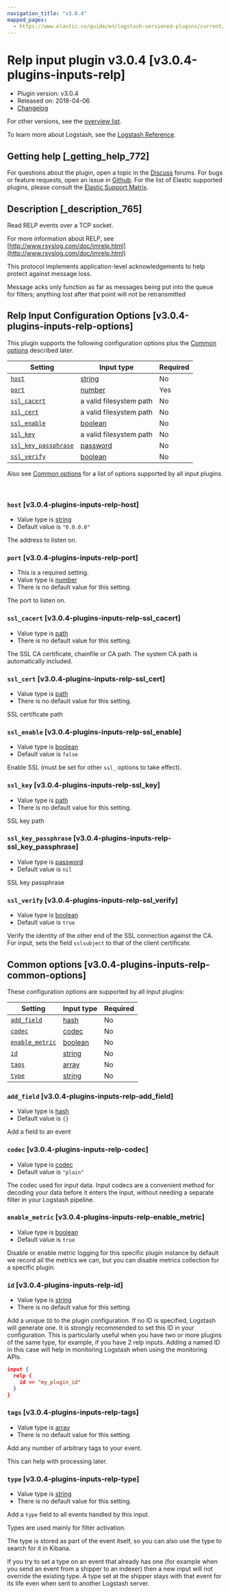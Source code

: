 ```yaml
---
navigation_title: "v3.0.4"
mapped_pages:
  - https://www.elastic.co/guide/en/logstash-versioned-plugins/current/v3.0.4-plugins-inputs-relp.html
---
```


# Relp input plugin v3.0.4 [v3.0.4-plugins-inputs-relp]


* Plugin version: v3.0.4
* Released on: 2018-04-06
* [Changelog](https://github.com/logstash-plugins/logstash-input-relp/blob/v3.0.4/CHANGELOG.md)

For other versions, see the [overview list](input-relp-index.md).

To learn more about Logstash, see the [Logstash Reference](logstash://reference/index.md).

## Getting help [_getting_help_772]

For questions about the plugin, open a topic in the [Discuss](http://discuss.elastic.co) forums. For bugs or feature requests, open an issue in [Github](https://github.com/logstash-plugins/logstash-input-relp). For the list of Elastic supported plugins, please consult the [Elastic Support Matrix](https://www.elastic.co/support/matrix#matrix_logstash_plugins).


## Description [_description_765]

Read RELP events over a TCP socket.

For more information about RELP, see [http://www.rsyslog.com/doc/imrelp.html](http://www.rsyslog.com/doc/imrelp.html)

This protocol implements application-level acknowledgements to help protect against message loss.

Message acks only function as far as messages being put into the queue for filters; anything lost after that point will not be retransmitted


## Relp Input Configuration Options [v3.0.4-plugins-inputs-relp-options]

This plugin supports the following configuration options plus the [Common options](v3-0-4-plugins-inputs-relp.md#v3.0.4-plugins-inputs-relp-common-options) described later.

| Setting | Input type | Required |
| --- | --- | --- |
| [`host`](v3-0-4-plugins-inputs-relp.md#v3.0.4-plugins-inputs-relp-host) | [string](logstash://reference/configuration-file-structure.md#string) | No |
| [`port`](v3-0-4-plugins-inputs-relp.md#v3.0.4-plugins-inputs-relp-port) | [number](logstash://reference/configuration-file-structure.md#number) | Yes |
| [`ssl_cacert`](v3-0-4-plugins-inputs-relp.md#v3.0.4-plugins-inputs-relp-ssl_cacert) | a valid filesystem path | No |
| [`ssl_cert`](v3-0-4-plugins-inputs-relp.md#v3.0.4-plugins-inputs-relp-ssl_cert) | a valid filesystem path | No |
| [`ssl_enable`](v3-0-4-plugins-inputs-relp.md#v3.0.4-plugins-inputs-relp-ssl_enable) | [boolean](logstash://reference/configuration-file-structure.md#boolean) | No |
| [`ssl_key`](v3-0-4-plugins-inputs-relp.md#v3.0.4-plugins-inputs-relp-ssl_key) | a valid filesystem path | No |
| [`ssl_key_passphrase`](v3-0-4-plugins-inputs-relp.md#v3.0.4-plugins-inputs-relp-ssl_key_passphrase) | [password](logstash://reference/configuration-file-structure.md#password) | No |
| [`ssl_verify`](v3-0-4-plugins-inputs-relp.md#v3.0.4-plugins-inputs-relp-ssl_verify) | [boolean](logstash://reference/configuration-file-structure.md#boolean) | No |

Also see [Common options](v3-0-4-plugins-inputs-relp.md#v3.0.4-plugins-inputs-relp-common-options) for a list of options supported by all input plugins.

 

### `host` [v3.0.4-plugins-inputs-relp-host]

* Value type is [string](logstash://reference/configuration-file-structure.md#string)
* Default value is `"0.0.0.0"`

The address to listen on.


### `port` [v3.0.4-plugins-inputs-relp-port]

* This is a required setting.
* Value type is [number](logstash://reference/configuration-file-structure.md#number)
* There is no default value for this setting.

The port to listen on.


### `ssl_cacert` [v3.0.4-plugins-inputs-relp-ssl_cacert]

* Value type is [path](logstash://reference/configuration-file-structure.md#path)
* There is no default value for this setting.

The SSL CA certificate, chainfile or CA path. The system CA path is automatically included.


### `ssl_cert` [v3.0.4-plugins-inputs-relp-ssl_cert]

* Value type is [path](logstash://reference/configuration-file-structure.md#path)
* There is no default value for this setting.

SSL certificate path


### `ssl_enable` [v3.0.4-plugins-inputs-relp-ssl_enable]

* Value type is [boolean](logstash://reference/configuration-file-structure.md#boolean)
* Default value is `false`

Enable SSL (must be set for other `ssl_` options to take effect).


### `ssl_key` [v3.0.4-plugins-inputs-relp-ssl_key]

* Value type is [path](logstash://reference/configuration-file-structure.md#path)
* There is no default value for this setting.

SSL key path


### `ssl_key_passphrase` [v3.0.4-plugins-inputs-relp-ssl_key_passphrase]

* Value type is [password](logstash://reference/configuration-file-structure.md#password)
* Default value is `nil`

SSL key passphrase


### `ssl_verify` [v3.0.4-plugins-inputs-relp-ssl_verify]

* Value type is [boolean](logstash://reference/configuration-file-structure.md#boolean)
* Default value is `true`

Verify the identity of the other end of the SSL connection against the CA. For input, sets the field `sslsubject` to that of the client certificate.



## Common options [v3.0.4-plugins-inputs-relp-common-options]

These configuration options are supported by all input plugins:

| Setting | Input type | Required |
| --- | --- | --- |
| [`add_field`](v3-0-4-plugins-inputs-relp.md#v3.0.4-plugins-inputs-relp-add_field) | [hash](logstash://reference/configuration-file-structure.md#hash) | No |
| [`codec`](v3-0-4-plugins-inputs-relp.md#v3.0.4-plugins-inputs-relp-codec) | [codec](logstash://reference/configuration-file-structure.md#codec) | No |
| [`enable_metric`](v3-0-4-plugins-inputs-relp.md#v3.0.4-plugins-inputs-relp-enable_metric) | [boolean](logstash://reference/configuration-file-structure.md#boolean) | No |
| [`id`](v3-0-4-plugins-inputs-relp.md#v3.0.4-plugins-inputs-relp-id) | [string](logstash://reference/configuration-file-structure.md#string) | No |
| [`tags`](v3-0-4-plugins-inputs-relp.md#v3.0.4-plugins-inputs-relp-tags) | [array](logstash://reference/configuration-file-structure.md#array) | No |
| [`type`](v3-0-4-plugins-inputs-relp.md#v3.0.4-plugins-inputs-relp-type) | [string](logstash://reference/configuration-file-structure.md#string) | No |

### `add_field` [v3.0.4-plugins-inputs-relp-add_field]

* Value type is [hash](logstash://reference/configuration-file-structure.md#hash)
* Default value is `{}`

Add a field to an event


### `codec` [v3.0.4-plugins-inputs-relp-codec]

* Value type is [codec](logstash://reference/configuration-file-structure.md#codec)
* Default value is `"plain"`

The codec used for input data. Input codecs are a convenient method for decoding your data before it enters the input, without needing a separate filter in your Logstash pipeline.


### `enable_metric` [v3.0.4-plugins-inputs-relp-enable_metric]

* Value type is [boolean](logstash://reference/configuration-file-structure.md#boolean)
* Default value is `true`

Disable or enable metric logging for this specific plugin instance by default we record all the metrics we can, but you can disable metrics collection for a specific plugin.


### `id` [v3.0.4-plugins-inputs-relp-id]

* Value type is [string](logstash://reference/configuration-file-structure.md#string)
* There is no default value for this setting.

Add a unique `ID` to the plugin configuration. If no ID is specified, Logstash will generate one. It is strongly recommended to set this ID in your configuration. This is particularly useful when you have two or more plugins of the same type, for example, if you have 2 relp inputs. Adding a named ID in this case will help in monitoring Logstash when using the monitoring APIs.

```json
input {
  relp {
    id => "my_plugin_id"
  }
}
```


### `tags` [v3.0.4-plugins-inputs-relp-tags]

* Value type is [array](logstash://reference/configuration-file-structure.md#array)
* There is no default value for this setting.

Add any number of arbitrary tags to your event.

This can help with processing later.


### `type` [v3.0.4-plugins-inputs-relp-type]

* Value type is [string](logstash://reference/configuration-file-structure.md#string)
* There is no default value for this setting.

Add a `type` field to all events handled by this input.

Types are used mainly for filter activation.

The type is stored as part of the event itself, so you can also use the type to search for it in Kibana.

If you try to set a type on an event that already has one (for example when you send an event from a shipper to an indexer) then a new input will not override the existing type. A type set at the shipper stays with that event for its life even when sent to another Logstash server.



